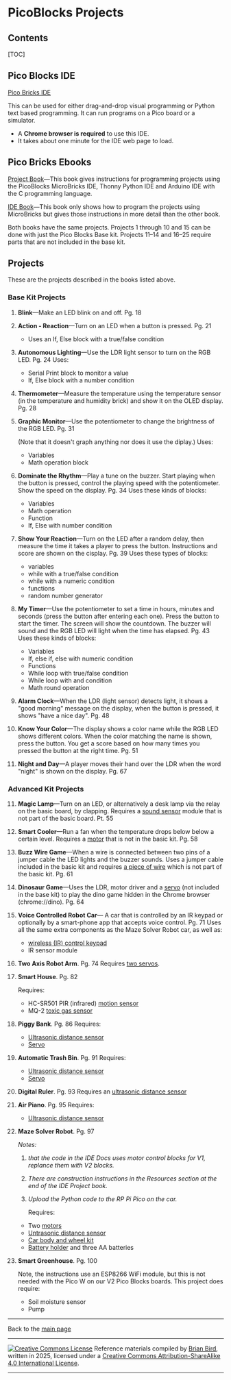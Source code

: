 <h1>PicoBlocks Projects</h1>

<h2>Contents</h2>

[TOC]

## Pico Blocks IDE
[Pico Bricks IDE](https://ide.picobricks.com/verticalblocks.html)

This can be used for either drag-and-drop visual programming or Python text based programming. It can run programs on a Pico board or a simulator.

- A **Chrome browser is required** to use this IDE.
- It takes about one minute for  the IDE web page to load.

## Pico Bricks Ebooks

[Project Book](../Books/project_book_v2_compressed.pdf)&mdash;This book gives instructions for programming projects using the PicoBlocks MicroBricks IDE, Thonny Python IDE and Arduino IDE with the C programming language.

[IDE Book](../Books/WEB-PicoBricks-IDE-ebook-v2_1_compressed.pdf)&mdash;This book only shows how to program the projects using MicroBricks but gives those instructions in more detail than the other book.

Both books have the same projects. Projects 1 through 10 and 15 can be done with just the Pico Blocks Base kit. Projects 11&ndash;14 and 16&ndash;25 require parts that are not included in the base kit.

## Projects

These are the projects described in the books listed above.

### Base Kit Projects

1. **Blink**&mdash;Make an LED blink on and off. Pg. 18

2. **Action - Reaction**&mdash;Turn on an LED when a button is pressed. Pg. 21

   - Uses an If, Else block with a true/false condition

3. **Autonomous Lighting**&mdash;Use the LDR light sensor to turn on the RGB  LED. Pg. 24
   Uses:

   - Serial Print block to monitor a value
   - If, Else block with a number condition

4. **Thermometer**&mdash;Measure the temperature using the temperature sensor (in the temperature and humidity brick) and show it on the OLED display. Pg. 28

5. **Graphic Monitor**&mdash;Use the potentiometer to change the brightness of the RGB LED. Pg. 31

   (Note that it doesn't graph anything nor does it use the diplay.) Uses:

   - Variables
   - Math operation block

6. **Dominate the Rhythm**&mdash;Play a tune on the  buzzer. Start playing when the button is pressed, control the playing speed with the potentiometer. Show the speed on the display. Pg. 34
   Uses these kinds of blocks:

   - Variables
   - Math operation
   - Function
   - If, Else with number condition

7. **Show Your Reaction**&mdash;Turn on the LED after a random delay, then measure the time it takes a player to press the button. Instructions and score are shown on the cisplay. Pg. 39
   Uses these types of blocks:

   - variables 
   - while with a true/false condition
   - while with a numeric condition
   - functions
   - random number generator

8. **My Timer**&mdash;Use the potentiometer to set a time in hours, minutes and seconds (press the button after entering each one). Press the button to start the timer. The screen will show the countdown. The buzzer will sound and the RGB LED will light when the time has elapsed. Pg. 43
   Uses these kinds of blocks:

   - Variables
   - If, else if, else with numeric condition
   - Functions
   - While loop with true/false condition
   - While loop with and condition
   - Math round operation

9. **Alarm Clock**&mdash;When the LDR (light sensor) detects light, it shows a "good morning" message on the display, when the button is pressed, it shows "have a nice day". Pg. 48

10. **Know Your Color**&mdash;The display shows a color name while the RGB LED shows different colors. When the color matching the name is shown, press the button. You get a score based on how many times you pressed the button at the right time. Pg. 51


15. **Night and Day**&mdash;A player moves their hand over the LDR when the word "night" is shown on the display. Pg. 67

### Advanced Kit Projects

11. **Magic Lamp**&mdash;Turn on an LED, or alternatively a desk lamp via the relay on the basic board, by clapping. Requires a <u>sound sensor</u> module that is not part of the basic board. Pt. 55
12. **Smart Cooler**&mdash;Run a fan when the  temperature drops below below a certain level. Requires a <u>motor</u> that is not in the basic kit. Pg. 58
13. **Buzz Wire Game**&mdash;When a wire is connected between two pins of a jumper cable the LED lights and the buzzer sounds. Uses a jumper cable included in the basic kit and requires <u>a piece of wire</u> which is not part of the basic kit. Pg. 61
14. **Dinosaur Game**&mdash;Uses the LDR, motor driver and a <u>servo</u> (not included in the base kit) to play the dino game hidden in the Chrome browser (chrome://dino). Pg. 64


16. **Voice Controlled Robot Car**&mdash; A car that is controlled by an IR keypad or optionally by a smart-phone app that accepts voice control.   Pg. 71
    Uses all the same extra components as the Maze Solver Robot car, as well as:

    -  <u>wireless (IR) control keypad</u>
    - IR sensor module

17. **Two Axis Robot Arm**. Pg. 74
    Requires <u>two servos</u>.

18. **Smart House**. Pg. 82

    Requires:

    -  HC-SR501 PIR (infrared) <u>motion sensor</u>
    - MQ-2 <u>toxic gas sensor</u>

19. **Piggy Bank**. Pg. 86
    Requires:

    - <u>Ultrasonic distance sensor</u>
    - <u>Servo</u>

20. **Automatic Trash Bin**. Pg. 91
    Requires:

    - <u>Ultrasonic distance sensor</u>
    - <u>Servo</u>

21. **Digital Ruler**. Pg. 93
    Requires an <u>ultrasonic distance sensor</u>

22. **Air Piano**. Pg. 95
    Requires:

    - <u>Ultrasonic distance sensor</u>

23. **Maze Solver Robot**. Pg. 97

    *Notes:*

    1. *that the code in the IDE Docs uses motor control blocks for V1, replance them with V2 blocks.*

    2. *There are construction instructions in the Resources section at the end of the IDE Project book.*

    3. *Upload the Python code to the RP Pi Pico on the car.*

       Requires:

    - Two <u>motors</u>
    - <u>Untrasonic distance sensor</u>
    - <u>Car body and wheel kit</u>
    - <u>Battery holder</u> and three AA batteries

24. **Smart Greenhouse**. Pg. 100

    Note, the instructions use an ESP8266 WiFi module, but this is not needed with the Pico W on our V2 Pico Blocks boards. This project does require:

    - Soil moisture sensor
    - Pump

---

Back to the [main page](../index.html)

------

[![Creative Commons License](https://i.creativecommons.org/l/by-sa/4.0/88x31.png)](http://creativecommons.org/licenses/by-sa/4.0/) Reference materials compiled by [Brian Bird](https://profbird.dev), written in <time>2025</time>, licensed under a [Creative Commons Attribution-ShareAlike 4.0 International License](http://creativecommons.org/licenses/by-sa/4.0/). 

------------



